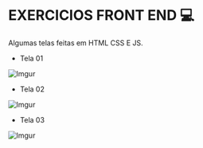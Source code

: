 # EXERCICIOS FRONT END :computer:

Algumas telas feitas em HTML CSS E JS.

-  Tela 01 

  ![Imgur](https://i.imgur.com/AVSkae7.png)

  

-  Tela 02 

  ![Imgur](https://i.imgur.com/ow1x79w.png)

-  Tela 03

  ![Imgur](https://i.imgur.com/fO4IT6I.png)

  
